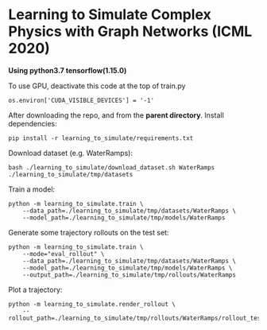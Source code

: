 # Learning to Simulate Complex Physics with Graph Networks (ICML 2020)

**Using python3.7 tensorflow(1.15.0)**

To use GPU, deactivate this code at the top of train.py

    os.environ['CUDA_VISIBLE_DEVICES'] = '-1'

After downloading the repo, and from the **parent directory**. Install dependencies:

    pip install -r learning_to_simulate/requirements.txt

Download dataset (e.g. WaterRamps):

    bash ./learning_to_simulate/download_dataset.sh WaterRamps ./learning_to_simulate/tmp/datasets

Train a model:

    python -m learning_to_simulate.train \
        --data_path=./learning_to_simulate/tmp/datasets/WaterRamps \
        --model_path=./learning_to_simulate/tmp/models/WaterRamps

Generate some trajectory rollouts on the test set:

    python -m learning_to_simulate.train \
        --mode="eval_rollout" \
        --data_path=./learning_to_simulate/tmp/datasets/WaterRamps \
        --model_path=./learning_to_simulate/tmp/models/WaterRamps \
        --output_path=./learning_to_simulate/tmp/rollouts/WaterRamps

Plot a trajectory:

    python -m learning_to_simulate.render_rollout \
        --rollout_path=./learning_to_simulate/tmp/rollouts/WaterRamps/rollout_test_0.pkl
